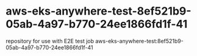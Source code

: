 # aws-eks-anywhere-test-8ef521b9-05ab-4a97-b770-24ee1866fd1f-41
repository for use with E2E test job aws-eks-anywhere-test:8ef521b9-05ab-4a97-b770-24ee1866fd1f-41

